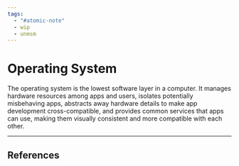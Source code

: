 ```yaml
---
tags:
  - "#atomic-note"
  - wip
  - unmsm
---
```

# Operating System

The operating system is the lowest software layer in a computer. It manages hardware resources among apps and users, isolates potentially misbehaving apps, abstracts away hardware details to make app development cross-compatible, and provides common services that apps can use, making them visually consistent and more compatible with each other.

---
## References